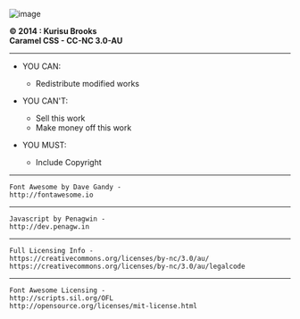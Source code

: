 ![image](https://raw.githubusercontent.com/kurisubrooks/Caramel/gh-pages/inc/Logo.png)

**© 2014 : Kurisu Brooks  
Caramel CSS - CC-NC 3.0-AU**

---

* YOU CAN:
  - Redistribute modified works

* YOU CAN'T:
  - Sell this work
  -	Make money off this work

* YOU MUST:
  - Include Copyright

---

	Font Awesome by Dave Gandy - 
	http://fontawesome.io

---

    Javascript by Penagwin -
    http://dev.penagw.in

---
  
	Full Licensing Info -
	https://creativecommons.org/licenses/by-nc/3.0/au/
	https://creativecommons.org/licenses/by-nc/3.0/au/legalcode

---

	Font Awesome Licensing -
	http://scripts.sil.org/OFL
	http://opensource.org/licenses/mit-license.html